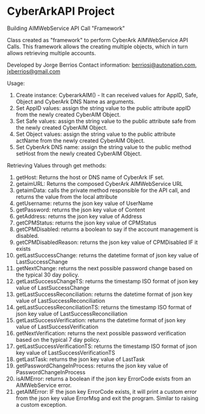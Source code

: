 # CyberArkAPI Project
Building AIMWebService API Call "Framework"

 Class created as "framework" to perform CyberArk AIMWebService API Calls. This framework allows the creating
 multiple objects, which in turn allows retrieving multiple accounts.

 Developed by Jorge Berrios
 Contact information: <berriosj@autonation.com>, <jxberrios@gmail.com>

 Usage:
   1. Create instance: CyberarkAIM() - It can received values for AppID, Safe, Object and CyberArk DNS Name as
       arguments.
   2. Set AppID values: assign the string value to the public attribute appID from the newly created
       CyberAIM Object.
   3. Set Safe values: assign the string value to the public attribute safe from the newly created
       CyberAIM Object.
   4. Set Object values: assign the string value to the public attribute actName from the newly created
       CyberAIM Object.
   5. Set CyberArk DNS name: assign the string value to the public method setHost from the newly created
       CyberAIM Object.

 Retrieving Values through get methods:
   1. getHost: Returns the host or DNS name of CyberArk IF set.
   2. getaimURL: Returns the composed CyberArk AIMWebService URL
   3. getaimData: calls the private method responsible for the API call, and returns the value from the local attribute
   4. getUsername: returns the json key value of UserName
   5. getPassword: returns the json key value of Content
   6. getAddress: returns the json key value of Address
   7. getCPMStatus: returns the json key value of CPMStatus
   8. getCPMDisabled: returns a boolean to say if the account management is disabled.
   9. getCPMDisabledReason: returns the json key value of CPMDisabled IF it exists
  10. getLastSuccessChange: returns the datetime format of json key value of LastSuccessChange
  11. getNextChange: returns the next possible password change based on the typical 30 day policy.
  12. getLastSuccessChangeTS: returns the timestamp ISO format of json key value of LastSuccessChange
  13. getLastSuccessReconciliation: returns the datetime format of json key value of LastSuccessReconciliation
  14. getLastSuccessReconciliationTS: returns the timestamp ISO format of json key value of LastSuccessReconciliation
  15. getLastSuccessVerification: returns the datetime format of json key value of LastSuccessVerification
  16. getNextVerification: returns the next possible password verification based on the typical 7 day policy.
  17. getLastSuccessVerificationTS: returns the timestamp ISO format of json key value of LastSuccessVerificationTS
  18. getLastTask: returns the json key value of LastTask
  19. getPasswordChangeInProcess: returns the json key value of PasswordChangeInProcess
  20. isAIMError: returns a boolean if the json key ErrorCode exists from an AIMWebService error.
  21. getAIMError: IF the json key ErrorCode exists, it will print a custom error from the json key value ErrorMsg
       and exit the program. Similar to raising a custom exception.
